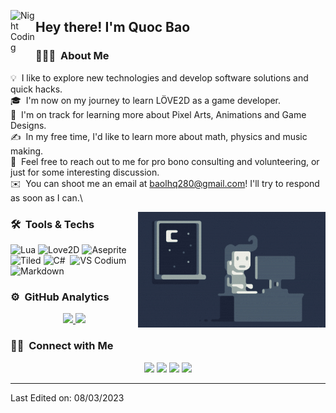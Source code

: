 <img alt="Night Coding" src="./assets/Hand%20Wave.gif" width='40' align="left"/><h2>Hey there! I'm Quoc Bao</h2>

### 👨🏻‍💻 &nbsp;About Me

💡 &nbsp;I like to explore new technologies and develop software solutions and quick hacks.\
🎓 &nbsp;I'm now on my journey to learn LÖVE2D as a game developer.\
🌱 &nbsp;I'm on track for learning more about Pixel Arts, Animations and Game Designs.\
✍️ &nbsp;In my free time, I'd like to learn more about math, physics and music making.\
💬 &nbsp;Feel free to reach out to me for pro bono consulting and volunteering, or just for some interesting discussion.\
✉️ &nbsp;You can shoot me an email at baolhq280@gmail.com! I'll try to respond as soon as I can.\

<img alt="Night Coding" src="https://raw.githubusercontent.com/AVS1508/AVS1508/master/assets/Night-Coding.gif" align="right"/>

### 🛠 &nbsp;Tools & Techs

![Lua](https://img.shields.io/badge/Lua-2C2D72?style=for-the-badge&logo=lua&logoColor=white) 
![Love2D](https://img.shields.io/badge/Love2D-000000?style=for-the-badge&logo=love&logoColor=FF69B4)
![Aseprite](https://img.shields.io/badge/Aseprite-7D929E?style=for-the-badge&logo=aseprite&logoColor=white) 
![Tiled](https://img.shields.io/badge/Tiled-0D89F0?style=for-the-badge&logo=data:image/svg+xml;base64,...&logoColor=white) 
![C#](https://img.shields.io/badge/C%23-239120?style=for-the-badge&logo=c-sharp&logoColor=white)&nbsp;
![VS Codium](https://img.shields.io/badge/VS_Codium-007ACC?style=for-the-badge&logo=vscodium&logoColor=white)
![Markdown](https://img.shields.io/badge/Markdown-000000?style=for-the-badge&logo=markdown&logoColor=white)

### ⚙️ &nbsp;GitHub Analytics

<p align="center">
<a href="https://github.com/baolhq">
  <img height="180em" src="https://github-readme-stats-eight-theta.vercel.app/api?username=baolhq&show_icons=true&theme=algolia&include_all_commits=true&count_private=true"/>
  <img height="180em" src="https://github-readme-stats-eight-theta.vercel.app/api/top-langs/?username=baolhq&layout=compact&langs_count=8&theme=algolia"/>
</a>
</p>

### 🤝🏻 &nbsp;Connect with Me

<p align="center">
<a href="https://www.baolhq.github.io" target="_blank"><img src="https://img.shields.io/badge/Github-100000?style=for-the-badge&logo=github&logoColor=white"/></a>
<a href="https://www.linkedin.com/in/baolhq/" target="_blank"><img src="https://img.shields.io/badge/LinkedIn-0077B5?style=for-the-badge&logo=linkedin&logoColor=white"/></a>
<a href="mailto:baolhq280@gmail.com" target="_blank"><img src="https://img.shields.io/badge/Gmail-D14836?style=for-the-badge&logo=gmail&logoColor=white"/></a>
<a href="https://facebook.com/baolhq1" target="_blank"><img src="https://img.shields.io/badge/Facebook-1877F2?style=for-the-badge&logo=facebook&logoColor=white"/></a>
</p>

---

Last Edited on: 08/03/2023
